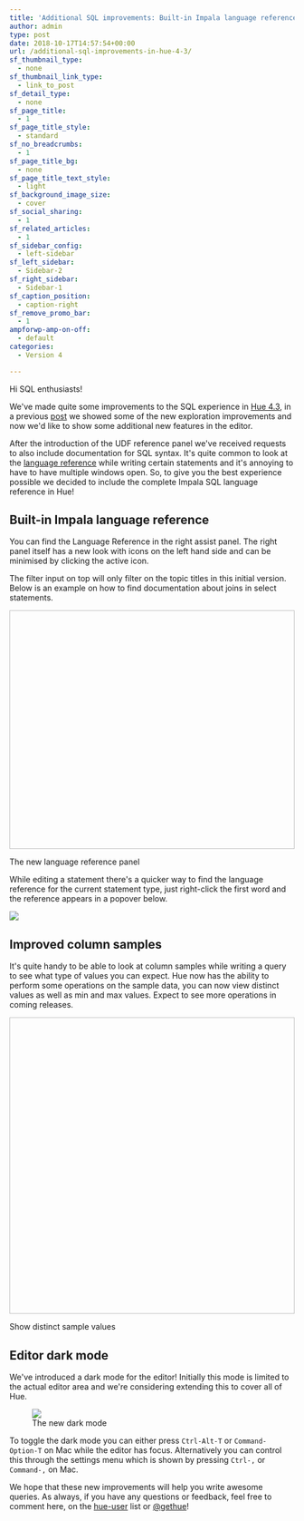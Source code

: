 ```yaml
---
title: 'Additional SQL improvements: Built-in Impala language reference, Improved column samples, Dark Mode'
author: admin
type: post
date: 2018-10-17T14:57:54+00:00
url: /additional-sql-improvements-in-hue-4-3/
sf_thumbnail_type:
  - none
sf_thumbnail_link_type:
  - link_to_post
sf_detail_type:
  - none
sf_page_title:
  - 1
sf_page_title_style:
  - standard
sf_no_breadcrumbs:
  - 1
sf_page_title_bg:
  - none
sf_page_title_text_style:
  - light
sf_background_image_size:
  - cover
sf_social_sharing:
  - 1
sf_related_articles:
  - 1
sf_sidebar_config:
  - left-sidebar
sf_left_sidebar:
  - Sidebar-2
sf_right_sidebar:
  - Sidebar-1
sf_caption_position:
  - caption-right
sf_remove_promo_bar:
  - 1
ampforwp-amp-on-off:
  - default
categories:
  - Version 4

---
```

Hi SQL enthusiasts!

We've made quite some improvements to the SQL experience in [Hue 4.3][1], in a previous [post][2] we showed some of the new exploration improvements and now we'd like to show some additional new features in the editor.

After the introduction of the UDF reference panel we've received requests to also include documentation for SQL syntax. It's quite common to look at the [language reference][3] while writing certain statements and it's annoying to have to have multiple windows open. So, to give you the best experience possible we decided to include the complete Impala SQL language reference in Hue!

## Built-in Impala language reference

You can find the Language Reference in the right assist panel. The right panel itself has a new look with icons on the left hand side and can be minimised by clicking the active icon.

The filter input on top will only filter on the topic titles in this initial version. Below is an example on how to find documentation about joins in select statements.

<div class="wp-caption aligncenter">
  <p>
    <img width="766" height="421" data-gifffer="https://cdn.gethue.com/uploads/2018/10/impala_lang_ref_joins.gif"  />
  </p>

  <p class="wp-caption-text">
    The new language reference panel
  </p>
</div>

While editing a statement there's a quicker way to find the language reference for the current statement type, just right-click the first word and the reference appears in a popover below.

[<img src="https://cdn.gethue.com/uploads/2018/10/impala_lang_ref_context.png"/>][4]

## Improved column samples

It's quite handy to be able to look at column samples while writing a query to see what type of values you can expect. Hue now has the ability to perform some operations on the sample data, you can now view distinct values as well as min and max values. Expect to see more operations in coming releases.

<div class="wp-caption aligncenter">
  <p>
    <img width="766" height="523" data-gifffer="https://cdn.gethue.com/uploads/2018/10/sample_context_operations.gif"  />
  </p>

  <p class="wp-caption-text">
    Show distinct sample values
  </p>
</div>

## Editor dark mode

We've introduced a dark mode for the editor! Initially this mode is limited to the actual editor area and we're considering extending this to cover all of Hue.

<figure><a href="https://cdn.gethue.com/uploads/2018/10/editor_dark_mode.png"><img src="https://cdn.gethue.com/uploads/2018/10/editor_dark_mode.png"/></a><figcaption>The new dark mode</figcaption></figure>

To toggle the dark mode you can either press `Ctrl-Alt-T` or `Command-Option-T` on Mac while the editor has focus. Alternatively you can control this through the settings menu which is shown by pressing `Ctrl-,` or `Command-,` on Mac.

We hope that these new improvements will help you write awesome queries. As always, if you have any questions or feedback, feel free to comment here, on the [hue-user][6] list or [@gethue][7]!

 [1]: https://gethue.com/hue-4-3-and-its-app-building-improvements-are-out/
 [2]: https://gethue.com/improved-sql-exploration-in-hue-4-3/
 [3]: https://impala.apache.org/impala-docs.html
 [4]: https://cdn.gethue.com/uploads/2018/10/impala_lang_ref_context.png
 [5]: https://cdn.gethue.com/uploads/2018/10/editor_dark_mode.png
 [6]: http://groups.google.com/a/cloudera.org/group/hue-user
 [7]: https://twitter.com/gethue
